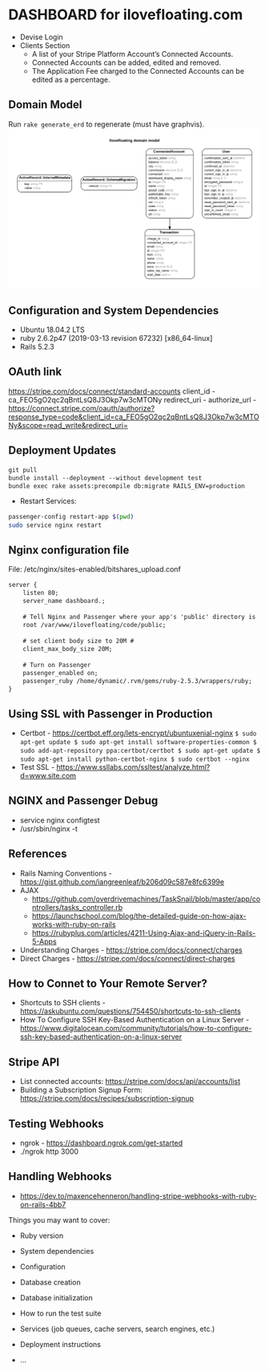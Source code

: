 # DASHBOARD for ilovefloating.com

- Devise Login
- Clients Section 
  - A list of your Stripe Platform Account’s Connected Accounts.
  - Connected Accounts can be added, edited and removed. 
  - The Application Fee charged to the Connected Accounts can be edited as a percentage.

## Domain Model
Run `rake generate_erd` to regenerate (must have graphvis).
![](/erd.png)

## Configuration and System Dependencies
- Ubuntu 18.04.2 LTS
- ruby 2.6.2p47 (2019-03-13 revision 67232) [x86_64-linux]
- Rails 5.2.3

## OAuth link
https://stripe.com/docs/connect/standard-accounts
client_id - ca_FEO5gO2qc2qBntLsQ8J3Okp7w3cMTONy
redirect_uri - 
authorize_url - https://connect.stripe.com/oauth/authorize?response_type=code&client_id=ca_FEO5gO2qc2qBntLsQ8J3Okp7w3cMTONy&scope=read_write&redirect_uri=


## Deployment Updates
```
git pull
bundle install --deployment --without development test
bundle exec rake assets:precompile db:migrate RAILS_ENV=production
```
- Restart Services:
```sh
passenger-config restart-app $(pwd)
sudo service nginx restart
```

## Nginx configuration file
File: /etc/nginx/sites-enabled/bitshares_upload.conf
```
server {
    listen 80;
    server_name dashboard.;

    # Tell Nginx and Passenger where your app's 'public' directory is
    root /var/www/ilovefloating/code/public;

    # set client body size to 20M #
    client_max_body_size 20M;

    # Turn on Passenger
    passenger_enabled on;
    passenger_ruby /home/dynamic/.rvm/gems/ruby-2.5.3/wrappers/ruby;
}
```

## Using SSL with Passenger in Production

- Certbot - https://certbot.eff.org/lets-encrypt/ubuntuxenial-nginx
`
$ sudo apt-get update
$ sudo apt-get install software-properties-common
$ sudo add-apt-repository ppa:certbot/certbot
$ sudo apt-get update
$ sudo apt-get install python-certbot-nginx
$ sudo certbot --nginx
`
- Test SSL - https://www.ssllabs.com/ssltest/analyze.html?d=www.site.com

## NGINX and Passenger Debug
- service nginx configtest
- /usr/sbin/nginx -t



## References
- Rails Naming Conventions - https://gist.github.com/iangreenleaf/b206d09c587e8fc6399e
- AJAX
  - https://github.com/overdrivemachines/TaskSnail/blob/master/app/controllers/tasks_controller.rb
  - https://launchschool.com/blog/the-detailed-guide-on-how-ajax-works-with-ruby-on-rails
  - https://rubyplus.com/articles/4211-Using-Ajax-and-jQuery-in-Rails-5-Apps
- Understanding Charges - https://stripe.com/docs/connect/charges
- Direct Charges - https://stripe.com/docs/connect/direct-charges


## How to Connet to Your Remote Server?
- Shortcuts to SSH clients - https://askubuntu.com/questions/754450/shortcuts-to-ssh-clients
- How To Configure SSH Key-Based Authentication on a Linux Server - https://www.digitalocean.com/community/tutorials/how-to-configure-ssh-key-based-authentication-on-a-linux-server

## Stripe API
- List connected accounts: https://stripe.com/docs/api/accounts/list
- Building a Subscription Signup Form: https://stripe.com/docs/recipes/subscription-signup

## Testing Webhooks
- ngrok - https://dashboard.ngrok.com/get-started
- ./ngrok http 3000

## Handling Webhooks
- https://dev.to/maxencehenneron/handling-stripe-webhooks-with-ruby-on-rails-4bb7



Things you may want to cover:

* Ruby version

* System dependencies

* Configuration

* Database creation

* Database initialization

* How to run the test suite

* Services (job queues, cache servers, search engines, etc.)

* Deployment instructions

* ...
